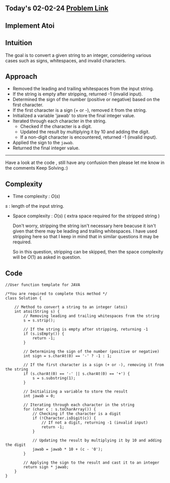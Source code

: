 ## Today's 02-02-24 [Problem Link](https://www.geeksforgeeks.org/problems/implement-atoi/1)
## Implement Atoi

## Intuition

The goal is to convert a given string to an integer, considering various cases such as signs, whitespaces, and invalid characters.


## Approach

- Removed the leading and trailing whitespaces from the input string.
- If the string is empty after stripping, returned -1 (invalid input).
- Determined the sign of the number (positive or negative) based on the first character.
- If the first character is a sign (+ or -), removed it from the string.
- Initialized a variable 'jawab' to store the final integer value.
- Iterated through each character in the string.
  - Checked if the character is a digit.
  - Updated the result by multiplying it by 10 and adding the digit.
  - If a non-digit character is encountered, returned -1 (invalid input).
- Applied the sign to the `jawab`.
- Returned the final integer value.

---
Have a look at the code , still have any confusion then please let me know in the comments
Keep Solving.:)

## Complexity
- Time complexity : $O(s)$
<!-- Add your time complexity here, e.g. $$O())$$ -->
$s$ :  length of the input string.

- Space complexity : $O(s)$ ( extra space required for the stripped string )
  
  Don't worry, stripping the string isn't necessary here beacuse it isn't given that there may be leading and trailing whitespaces.
  I have used stripping here so that I keep in mind that in similar questions it may be required.

  So in this question, stripping can be skipped, then the space complexity will be $O(1)$ as asked in question.
<!-- Add your space complexity here, e.g. $$O(n)$$ -->

## Code 
```
//User function template for JAVA

/*You are required to complete this method */
class Solution {
    
    // Method to convert a string to an integer (atoi)
    int atoi(String s) {
        // Removing leading and trailing whitespaces from the string
        s = s.strip();

        // If the string is empty after stripping, returning -1
        if (s.isEmpty()) {
            return -1;
        }

        // Determining the sign of the number (positive or negative)
        int sign = s.charAt(0) == '-' ? -1 : 1;

        // If the first character is a sign (+ or -), removing it from the string
        if (s.charAt(0) == '-' || s.charAt(0) == '+') {
            s = s.substring(1);
        }

        // Initializing a variable to store the result
        int jawab = 0;

        // Iterating through each character in the string
        for (char c : s.toCharArray()) {
            // Checking if the character is a digit
            if (!Character.isDigit(c)) {
                // If not a digit, returning -1 (invalid input)
                return -1;
            }

            // Updating the result by multiplying it by 10 and adding the digit
            jawab = jawab * 10 + (c - '0');
        }

        // Applying the sign to the result and cast it to an integer
        return sign * jawab;
    }
}
```


